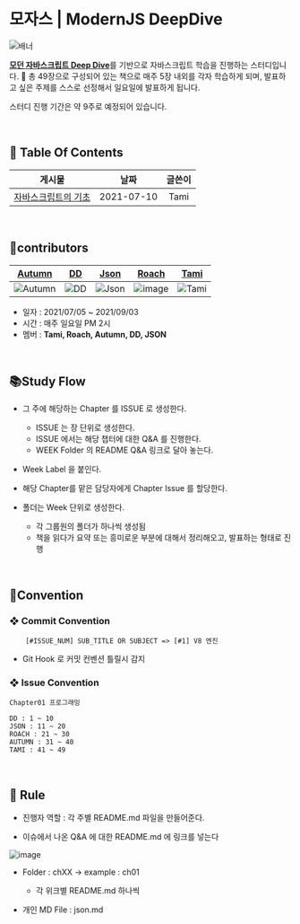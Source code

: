 # 모자스 | ModernJS DeepDive

![배너](https://user-images.githubusercontent.com/71919983/123548263-05158380-d79f-11eb-9386-ec7cfbaa677f.png)

[**모던 자바스크립트 Deep Dive**](https://book.naver.com/bookdb/book_detail.nhn?bid=16710547)를 기반으로 자바스크립트 학습을 진행하는 스터디입니다. :green_book:
총 49장으로 구성되어 있는 책으로 매주 5장 내외를 각자 학습하게 되며, 발표하고 싶은 주제를 스스로 선정해서 일요일에 발표하게 됩니다.

스터디 진행 기간은 약 9주로 예정되어 있습니다.

<br>

## 📁 Table Of Contents

|         게시물          |    날짜    | 글쓴이 |
| :---------------------: | :--------: | :----: |
| [자바스크립트의 기초]() | 2021-07-10 |  Tami  |

<br>

## 👤contributors

|                                       [Autumn](https://github.com/dyongdi)                                       |  [DD](https://github.com/jjunyjjuny)   |                                      [Json](https://github.com/kowoohyuk)                                      |                                      [Roach](https://github.com/tmdgusya)                                       |                                        [Tami](https://github.com/ink-0)                                         |
| :--------------------------------------------------------------------------------------------------------------: | :------------------------------------: | :------------------------------------------------------------------------------------------------------------: | :-------------------------------------------------------------------------------------------------------------: | :-------------------------------------------------------------------------------------------------------------: |
| ![Autumn](https://user-images.githubusercontent.com/60209518/123549291-50319580-d7a3-11eb-99ad-f619e4e4a826.png) | ![DD](https://i.imgur.com/ja4iJ7g.png) | ![Json](https://user-images.githubusercontent.com/45394360/123548802-43ac3d80-d7a1-11eb-89c9-c0f4cf858fda.jpg) | ![image](https://user-images.githubusercontent.com/57784077/123549371-b5858680-d7a3-11eb-81a1-68de4757b06c.png) | ![Tami](https://user-images.githubusercontent.com/71919983/123548497-ec599d80-d79f-11eb-8ffc-94e4f8a07d01.jpg?) |

- 일자 : 2021/07/05 ~ 2021/09/03
- 시간 : 매주 일요일 PM 2시
- 멤버 : **Tami, Roach, Autumn, DD, JSON**

<br>

## 📚Study Flow

- 그 주에 해당하는 Chapter 를 ISSUE 로 생성한다.

  - ISSUE 는 장 단위로 생성한다.
  - ISSUE 에서는 해당 챕터에 대한 Q&A 를 진행한다.
  - WEEK Folder 의 README Q&A 링크로 달아 놓는다.

- Week Label 을 붙인다.

- 해당 Chapter를 맡은 담당자에게 Chapter Issue 를 할당한다.

- 폴더는 Week 단위로 생성한다.
  - 각 그룹원의 폴더가 하나씩 생성됨
  - 책을 읽다가 요약 또는 흥미로운 부분에 대해서 정리해오고, 발표하는 형태로 진행

<br>

## 📌Convention

### ❖ Commit Convention

```
    [#ISSUE_NUM] SUB_TITLE OR SUBJECT => [#1] V8 엔진
```

- Git Hook 로 커밋 컨벤션 틀릴시 감지

### ❖ Issue Convention

```
Chapter01 프로그래밍
```

```
DD : 1 ~ 10
JSON : 11 ~ 20
ROACH : 21 ~ 30
AUTUMN : 31 ~ 40
TAMI : 41 ~ 49
```

<br>

## 📐 Rule

- 진행자 역할 : 각 주별 README.md 파일을 만들어준다.

- 이슈에서 나온 Q&A 에 대한 README.md 에 링크를 넣는다

![image](https://user-images.githubusercontent.com/71919983/123547200-ced60500-d79a-11eb-84fc-b9d868f9de0b.png)

- Folder : chXX -> example : ch01

  - 각 위크별 README.md 하나씩

- 개인 MD File : json.md
